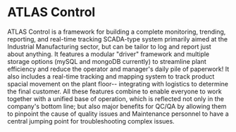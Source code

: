 ATLAS Control
=============

ATLAS Control is a framework for building a complete monitoring, trending, reporting, and real-time tracking SCADA-type system primarily aimed at the Industrial Manufacturing sector, but can be tailor to log and report just about anything. It features a modular "driver" framework and multiple storage options (mySQL and mongoDB currently) to streamline plant efficiency and reduce the operator and manager's daily pile of paperwork! It also includes a real-time tracking and mapping system to track product spacial movement on the plant floor-- integrating with logistics to determine the final customer. All these features combine to enable everyone to work together with a unified base of operation, which is reflected not only in the company's bottom line; but also major benefits for QC/QA by allowing them to pinpoint the cause of quality issues and Maintenance personnel to have a central jumping point for troubleshooting complex issues.
